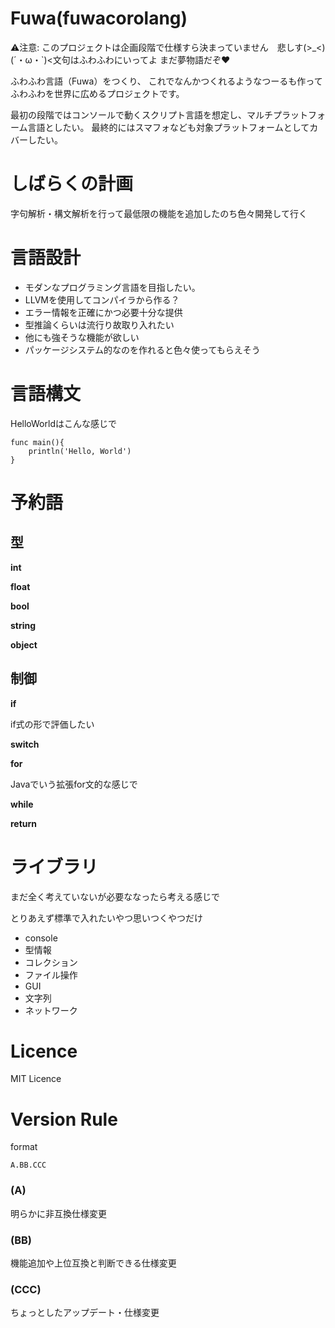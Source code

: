 # Fuwa(fuwacorolang)

⚠注意: このプロジェクトは企画段階で仕様すら決まっていません　悲しす(>_<)　(´・ω・`)<文句はふわふわにいってよ
まだ夢物語だぞ♥

ふわふわ言語（Fuwa）をつくり、
これでなんかつくれるようなつーるも作ってふわふわを世界に広めるプロジェクトです。

最初の段階ではコンソールで動くスクリプト言語を想定し、マルチプラットフォーム言語としたい。
最終的にはスマフォなども対象プラットフォームとしてカバーしたい。

# しばらくの計画
字句解析・構文解析を行って最低限の機能を追加したのち色々開発して行く

# 言語設計
- モダンなプログラミング言語を目指したい。
- LLVMを使用してコンパイラから作る？　
- エラー情報を正確にかつ必要十分な提供
- 型推論くらいは流行り故取り入れたい
- 他にも強そうな機能が欲しい
- パッケージシステム的なのを作れると色々使ってもらえそう


# 言語構文

HelloWorldはこんな感じで
```
func main(){
    println('Hello, World')
}
```


# 予約語

## 型

**int**

**float**

**bool**

**string**

**object**

## 制御

**if**

if式の形で評価したい

**switch**

**for**

Javaでいう拡張for文的な感じで

**while**

**return**


# ライブラリ

まだ全く考えていないが必要ななったら考える感じで

とりあえず標準で入れたいやつ思いつくやつだけ
- console
- 型情報
- コレクション
- ファイル操作
- GUI
- 文字列
- ネットワーク

# Licence

MIT Licence

# Version Rule

format

``` A.BB.CCC ```

### (A)
明らかに非互換仕様変更

### (BB)
機能追加や上位互換と判断できる仕様変更

### (CCC)
ちょっとしたアップデート・仕様変更
